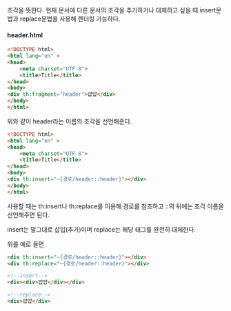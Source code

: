 조각을 뜻한다.
현재 문서에 다른 문서의 조각을 추가하거나 대체하고 싶을 때 insert문법과 replace문법을 사용해 렌더링 가능하다.


#### header.html
```html
<!DOCTYPE html>  
<html lang="en" >  
<head>  
    <meta charset="UTF-8">  
    <title>Title</title>  
</head>  
<body>  
<div th:fragment="header">얍얍</div>  
</body>  
</html>
```

위와 같이 header라는 이름의 조각을 선언해준다.

```html
<!DOCTYPE html>  
<html lang="en" >  
<head>  
    <meta charset="UTF-8">  
    <title>Title</title>  
</head>  
<body>  
<div th:insert="~{경로/header::header}"></div>  
</body>  
</html>
```

사용할 때는 th:insert나 th:replace를 이용해 경로를 참조하고 ::의 뒤에는 조각 이름을 선언해주면 된다.

insert는 말그대로 삽입(추가)이며 replace는 해당 태그를 완전히 대체한다.

위를 예로 들면

```html
<div th:insert="~{경로/header::header}"></div>  
<div th:replace="~{경로/header::header}"></div>  
```

```html
<!--insert-->
<div><div>얍얍</div></div>

<!--replace-->
<div>얍얍</div>
```

